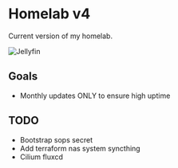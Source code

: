 # Homelab v4

Current version of my homelab.

![Jellyfin](https://cronitor.io/badges/fM5CuI/production/mO5x8nd7p3CaNIfguz368Gkn-IM.svg)

## Goals

- Monthly updates ONLY to ensure high uptime

## TODO

- Bootstrap sops secret
- Add terraform nas system syncthing
- Cilium fluxcd